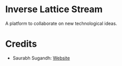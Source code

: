 # Inverse Lattice Stream
  
A platform to collaborate on new technological ideas.

# Credits
- Saurabh Sugandh: [Website](https://inverselattice.com) 

